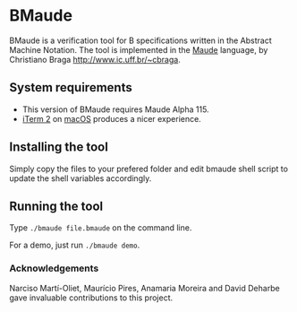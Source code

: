 # BMaude
BMaude is a verification tool for B specifications written in the Abstract Machine Notation. The tool is implemented in the [Maude](http://maude.cs.uiuc.edu) language, by Christiano Braga <http://www.ic.uff.br/~cbraga>.

## System requirements
* This version of BMaude requires Maude Alpha 115.
* [iTerm 2](https://www.iterm2.com) on [macOS](https://www.apple.com/br/macos/) produces a nicer experience.

## Installing the tool

Simply copy the files to your prefered folder and edit bmaude shell script to update the shell variables accordingly.

## Running the tool

Type `./bmaude file.bmaude` on the command line. 

For a demo, just run `./bmaude demo`.

### Acknowledgements

Narciso Martí-Oliet, Maurício Pires, Anamaria Moreira and David Deharbe gave invaluable contributions to this project.

